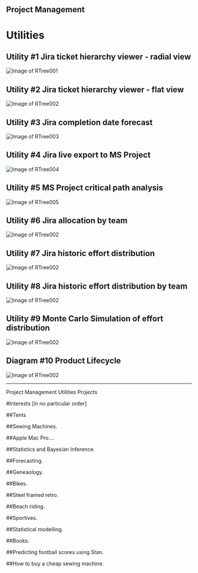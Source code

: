 ## Project Management

# Utilities

## Utility #1 Jira ticket hierarchy viewer - radial view
![Image of RTree001](tree001.jpg)
## Utility #2 Jira ticket hierarchy viewer - flat view
![Image of RTree002](tree002.jpg)
## Utility #3 Jira completion date forecast
![Image of RTree003](tree003a.jpg) 

## Utility #4 Jira live export to MS Project
![Image of RTree004](tree003.jpg)
## Utility #5 MS Project critical path analysis
![Image of RTree005](tree004.jpg)
## Utility #6 Jira allocation by team
![Image of RTree002](tree005.jpg)
## Utility #7 Jira historic effort distribution
![Image of RTree002](tree006.jpg)
## Utility #8 Jira historic effort distribution by team
![Image of RTree002](tree007.jpg)
## Utility #9 Monte Carlo Simulation of effort distribution
![Image of RTree002](tree009.jpg)
## Diagram #10 Product Lifecycle
![Image of RTree002](tree010.jpg)


************************************
Project Management
Utilities
Projects

#Interests [in no particular order]

##Tents

##Sewing Machines.   

##Apple Mac Pro….  

##Statistics and Bayesian Inference.

##Forecasting.   

##Geneaology.

##Bikes.

##Steel framed retro.

##Beach riding.

##Sportives.

##Statistical modelling.

##Books.

##Predicting football scores using Stan.

##How to buy a cheap sewing machine.

